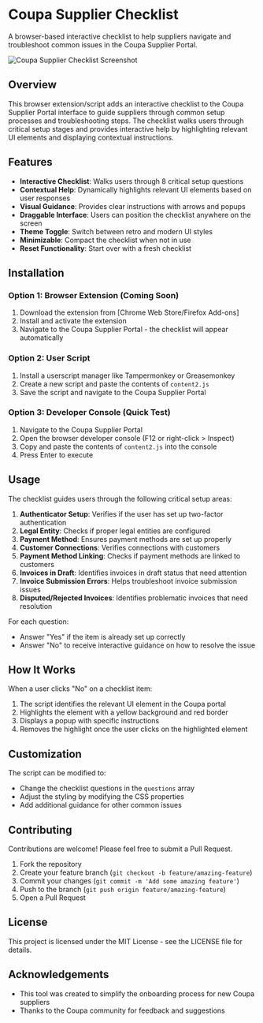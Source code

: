 # Coupa Supplier Checklist

A browser-based interactive checklist to help suppliers navigate and troubleshoot common issues in the Coupa Supplier Portal.

![Coupa Supplier Checklist Screenshot](https://via.placeholder.com/800x400?text=Coupa+Supplier+Checklist)

## Overview

This browser extension/script adds an interactive checklist to the Coupa Supplier Portal interface to guide suppliers through common setup processes and troubleshooting steps. The checklist walks users through critical setup stages and provides interactive help by highlighting relevant UI elements and displaying contextual instructions.

## Features

- **Interactive Checklist**: Walks users through 8 critical setup questions
- **Contextual Help**: Dynamically highlights relevant UI elements based on user responses
- **Visual Guidance**: Provides clear instructions with arrows and popups
- **Draggable Interface**: Users can position the checklist anywhere on the screen
- **Theme Toggle**: Switch between retro and modern UI styles
- **Minimizable**: Compact the checklist when not in use
- **Reset Functionality**: Start over with a fresh checklist

## Installation

### Option 1: Browser Extension (Coming Soon)
1. Download the extension from [Chrome Web Store/Firefox Add-ons]
2. Install and activate the extension
3. Navigate to the Coupa Supplier Portal - the checklist will appear automatically

### Option 2: User Script
1. Install a userscript manager like Tampermonkey or Greasemonkey
2. Create a new script and paste the contents of `content2.js`
3. Save the script and navigate to the Coupa Supplier Portal

### Option 3: Developer Console (Quick Test)
1. Navigate to the Coupa Supplier Portal
2. Open the browser developer console (F12 or right-click > Inspect)
3. Copy and paste the contents of `content2.js` into the console
4. Press Enter to execute

## Usage

The checklist guides users through the following critical setup areas:

1. **Authenticator Setup**: Verifies if the user has set up two-factor authentication
2. **Legal Entity**: Checks if proper legal entities are configured
3. **Payment Method**: Ensures payment methods are set up properly
4. **Customer Connections**: Verifies connections with customers
5. **Payment Method Linking**: Checks if payment methods are linked to customers
6. **Invoices in Draft**: Identifies invoices in draft status that need attention
7. **Invoice Submission Errors**: Helps troubleshoot invoice submission issues
8. **Disputed/Rejected Invoices**: Identifies problematic invoices that need resolution

For each question:
- Answer "Yes" if the item is already set up correctly
- Answer "No" to receive interactive guidance on how to resolve the issue

## How It Works

When a user clicks "No" on a checklist item:
1. The script identifies the relevant UI element in the Coupa portal
2. Highlights the element with a yellow background and red border
3. Displays a popup with specific instructions
4. Removes the highlight once the user clicks on the highlighted element

## Customization

The script can be modified to:
- Change the checklist questions in the `questions` array
- Adjust the styling by modifying the CSS properties
- Add additional guidance for other common issues

## Contributing

Contributions are welcome! Please feel free to submit a Pull Request.

1. Fork the repository
2. Create your feature branch (`git checkout -b feature/amazing-feature`)
3. Commit your changes (`git commit -m 'Add some amazing feature'`)
4. Push to the branch (`git push origin feature/amazing-feature`)
5. Open a Pull Request

## License

This project is licensed under the MIT License - see the LICENSE file for details.

## Acknowledgements

- This tool was created to simplify the onboarding process for new Coupa suppliers
- Thanks to the Coupa community for feedback and suggestions
